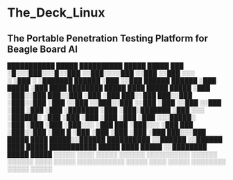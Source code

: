 # **The_Deck_Linux**

## The Portable Penetration Testing Platform for Beagle Board AI



 ███████████ █████                  ██████████                     █████         █████        ███                                   
░█░░░███░░░█░░███                  ░░███░░░░███                   ░░███         ░░███        ░░░                                    
░   ░███  ░  ░███████    ██████     ░███   ░░███  ██████   ██████  ░███ █████    ░███        ████  ████████   █████ ████ █████ █████
    ░███     ░███░░███  ███░░███    ░███    ░███ ███░░███ ███░░███ ░███░░███     ░███       ░░███ ░░███░░███ ░░███ ░███ ░░███ ░░███ 
    ░███     ░███ ░███ ░███████     ░███    ░███░███████ ░███ ░░░  ░██████░      ░███        ░███  ░███ ░███  ░███ ░███  ░░░█████░  
    ░███     ░███ ░███ ░███░░░      ░███    ███ ░███░░░  ░███  ███ ░███░░███     ░███      █ ░███  ░███ ░███  ░███ ░███   ███░░░███ 
    █████    ████ █████░░██████     ██████████  ░░██████ ░░██████  ████ █████    ███████████ █████ ████ █████ ░░████████ █████ █████
   ░░░░░    ░░░░ ░░░░░  ░░░░░░     ░░░░░░░░░░    ░░░░░░   ░░░░░░  ░░░░ ░░░░░    ░░░░░░░░░░░ ░░░░░ ░░░░ ░░░░░   ░░░░░░░░ ░░░░░ ░░░░░ 
                                                                                                                                    
                                                                                                                                    
                                                                                                                                                                                                             
                                                                                                                                    
                                                                                                                                    
